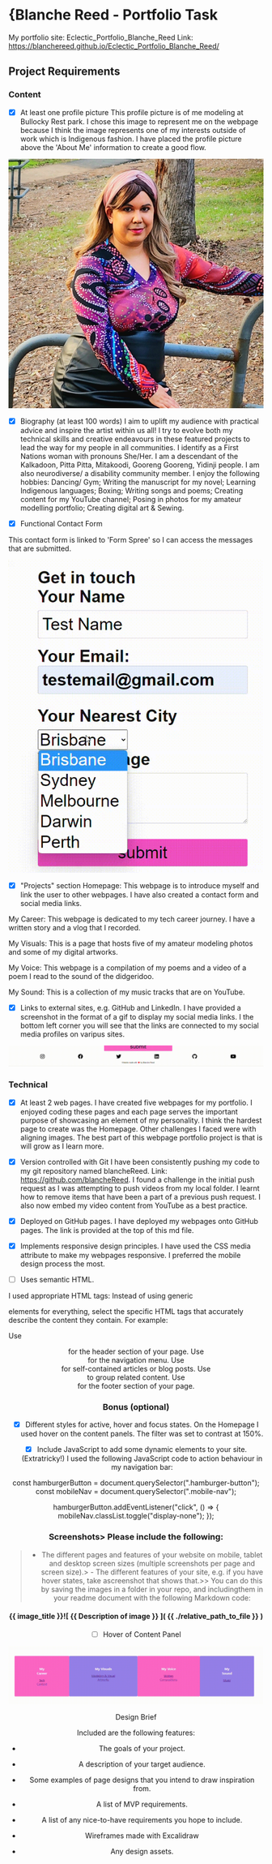 # {Blanche Reed - Portfolio Task

My portfolio site: Eclectic_Portfolio_Blanche_Reed
Link: https://blanchereed.github.io/Eclectic_Portfolio_Blanche_Reed/

## Project Requirements

### Content

- [x] At least one profile picture
      This profile picture is of me modeling at Bullocky Rest park. I chose this image to represent me on the webpage because I think the image represents one of my interests outside of work which is Indigenous fashion. I have placed the profile picture above the 'About Me' information to create a good flow.

![A profile picture of a woman wearing an Indigenous pattern blouse that is purple and pink with a leather skirt in a park](img/Blanche_5_edit.png)

- [x] Biography (at least 100 words)
      I aim to uplift my audience with practical advice and inspire the artist within us all! I try to evolve both my technical skills and creative endeavours in these featured projects to lead the way for my people in all communities. I identify as a First Nations woman with pronouns She/Her. I am a descendant of the Kalkadoon, Pitta Pitta, Mitakoodi, Gooreng Gooreng, Yidinji people. I am also neurodiverse/ a disability community member. I enjoy the following hobbies:
      Dancing/ Gym; Writing the manuscript for my novel; Learning Indigenous languages; Boxing; Writing songs and poems; Creating content for my YouTube channel; Posing in photos for my amateur modelling portfolio; Creating digital art & Sewing.

- [x] Functional Contact Form

This contact form is linked to 'Form Spree' so I can access the messages that are submitted.

![A screenshot video of the functions on the webpage's contact form](img/contactform.gif)

- [x] "Projects" section
      Homepage: This webpage is to introduce myself and link the user to other webpages. I have also created a contact form and social media links.

My Career: This webpage is dedicated to my tech career journey. I have a written story and a vlog that I recorded.

My Visuals: This is a page that hosts five of my amateur modeling photos and some of my digital artworks.

My Voice: This webpage is a compilation of my poems and a video of a poem I read to the sound of the didgeridoo.

My Sound: This is a collection of my music tracks that are on YouTube.

- [x] Links to external sites, e.g. GitHub and LinkedIn.
      I have provided a screenshot in the format of a gif to display my social media links. I the bottom left corner you will see that the links are connected to my social media profiles on varipus sites.

![A screenshot video of the social media icon links on the webpage](img/socialmedialinks.gif)

### Technical

- [x] At least 2 web pages.
      I have created five webpages for my portfolio. I enjoyed coding these pages and each page serves the important purpose of showcasing an element of my personality. I think the hardest page to create was the Homepage. Other challenges I faced were with aligning images. The best part of this webpage portfolio project is that is will grow as I learn more.

- [x] Version controlled with Git
      I have been consistently pushing my code to my git repository named blancheReed. Link: https://github.com/blancheReed. I found a challenge in the initial push request as I was attempting to push videos from my local folder. I learnt how to remove items that have been a part of a previous push request. I also now embed my video content from YouTube as a best practice.

- [x] Deployed on GitHub pages.
      I have deployed my webpages onto GitHub pages. The link is provided at the top of this md file.

- [x] Implements responsive design principles.
      I have used the CSS media attribute to make my webpages responsive. I preferred the mobile design process the most.

- [ ] Uses semantic HTML.

I used appropriate HTML tags: Instead of using generic <div> elements for everything, select the specific HTML tags that accurately describe the content they contain. For example:

Use <header> for the header section of your page.
Use <nav> for the navigation menu.
Use <article> for self-contained articles or blog posts.
Use <section> to group related content.
Use <footer> for the footer section of your page.

### Bonus (optional)

- [x] Different styles for active, hover and focus states.
      On the Homepage I used hover on the content panels. The filter was set to contrast at 150%.

- [x] Include JavaScript to add some dynamic elements to your site. (Extratricky!)
      I used the following JavaScript code to action behaviour in my navigation bar:

const hamburgerButton = document.querySelector(".hamburger-button");
const mobileNav = document.querySelector(".mobile-nav");

hamburgerButton.addEventListener("click", () => {
mobileNav.classList.toggle("display-none");
});

### Screenshots> Please include the following:

> - The different pages and features of your website on mobile, tablet and desktop screen sizes (multiple screenshots per page and screen size).> - The different features of your site, e.g. if you have hover states, take ascreenshot that shows that.>> You can do this by saving the images in a folder in your repo, and includingthem in your readme document with the following Markdown code:

#### {{ image_title }}![ {{ Description of image }} ]( {{ ./relative_path_to_file }} )

- [ ] Hover of Content Panel

![A screenshot of the hover state on the content panel](img/hoverstates.gif)

Design Brief

Included are the following features:

- The goals of your project.

- A description of your target audience.

- Some examples of page designs that you intend to draw inspiration from.

- A list of MVP requirements.

- A list of any nice-to-have requirements you hope to include.

- Wireframes made with Excalidraw

- Any design assets.

